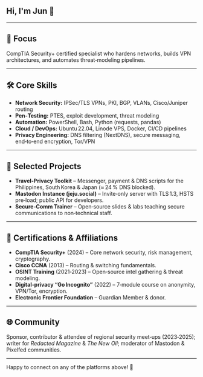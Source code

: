 ## Hi, I'm Jun 👋    

---

## 🎯 Focus  

CompTIA Security+ certified specialist who hardens networks, builds VPN architectures, and automates threat‑modeling pipelines.

---

## 🛠️ Core Skills  

- **Network Security:** IPSec/TLS VPNs, PKI, BGP, VLANs, Cisco/Juniper routing  
- **Pen‑Testing:** PTES, exploit development, threat modeling  
- **Automation:** PowerShell, Bash, Python (requests, pandas)  
- **Cloud / DevOps:** Ubuntu 22.04, Linode VPS, Docker, CI/CD pipelines  
- **Privacy Engineering:** DNS filtering (NextDNS), secure messaging, end‑to‑end encryption, Tor/VPN  

---

## 🚀 Selected Projects  

- **Travel‑Privacy Toolkit** – Messenger, payment & DNS scripts for the Philippines, South Korea & Japan (≈ 24 % DNS blocked).  
- **Mastodon Instance (jeju.social)** – Invite‑only server with TLS 1.3, HSTS pre‑load; public API for developers.  
- **Secure‑Comm Trainer** – Open‑source slides & labs teaching secure communications to non‑technical staff.  

---

## 📜 Certifications & Affiliations  

- **CompTIA Security+** (2024) – Core network security, risk management, cryptography.  
- **Cisco CCNA** (2013) – Routing & switching fundamentals.  
- **OSINT Training** (2021‑2023) – Open‑source intel gathering & threat modeling.  
- **Digital‑privacy “Go Incognito”** (2022) – 7‑module course on anonymity, VPN/Tor, encryption.  
- **Electronic Frontier Foundation** – Guardian Member & donor.  

---

## 🌐 Community  

Sponsor, contributor & attendee of regional security meet‑ups (2023‑2025); writer for *Redacted Magazine* & *The New Oil*; moderator of Mastodon & Pixelfed communities.

---

Happy to connect on any of the platforms above! 🚀

